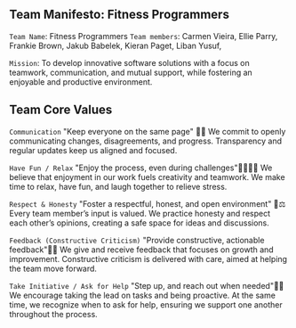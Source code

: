 ## Team Manifesto: Fitness Programmers

`Team Name`: Fitness Programmers
`Team members`: Carmen Vieira, Ellie Parry, Frankie Brown, Jakub Babelek, Kieran Paget, Liban Yusuf,

`Mission`: To develop innovative software solutions with a focus on teamwork, communication, and mutual support, while fostering an enjoyable and productive environment.

## Team Core Values

`Communication` "Keep everyone on the same page" 💬📣
We commit to openly communicating changes, disagreements, and progress. Transparency and regular updates keep us aligned and focused.

`Have Fun / Relax` "Enjoy the process, even during challenges"🧘🏻‍♂️🥳
We believe that enjoyment in our work fuels creativity and teamwork. We make time to relax, have fun, and laugh together to relieve stress.

`Respect & Honesty` "Foster a respectful, honest, and open environment" 🤝⚖
Every team member’s input is valued. We practice honesty and respect each other’s opinions, creating a safe space for ideas and discussions.

`Feedback (Constructive Criticism)` "Provide constructive, actionable feedback"💬📝
We give and receive feedback that focuses on growth and improvement. Constructive criticism is delivered with care, aimed at helping the team move forward.

`Take Initiative / Ask for Help` "Step up, and reach out when needed"🖐🏼
We encourage taking the lead on tasks and being proactive. At the same time, we recognize when to ask for help, ensuring we support one another throughout the process.